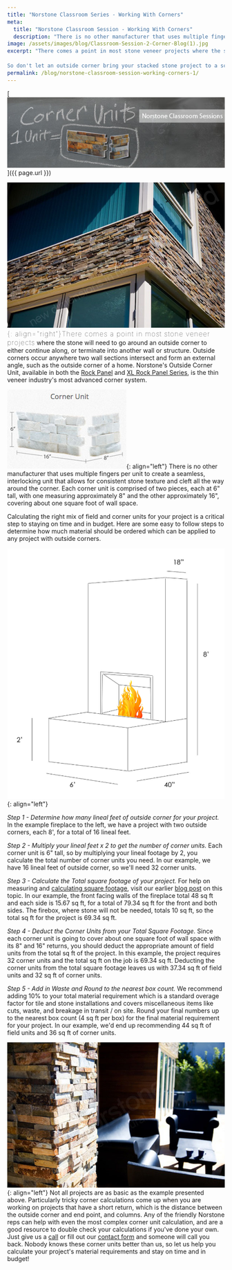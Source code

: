 ```yaml
---
title: "Norstone Classroom Series - Working With Corners"
meta:
  title: "Norstone Classroom Session - Working With Corners"
  description: "There is no other manufacturer that uses multiple fingers per unit to create a seamless, interlocking unit that allows for consistent stone texture and cleft all the way around the corner."
image: /assets/images/blog/Classroom-Session-2-Corner-Blog(1).jpg
excerpt: "There comes a point in most stone veneer projects where the stone will need to go around an outside corner to either continue along, or terminate into another wall or structure. Calculating the right mix of field and corner units for your project the first time around is a critical step to staying on time and in budget.

So don't let an outside corner bring your stacked stone project to a screeching halt - Here's a handy guide that explains how using our Rock Panel series Outside Corner Unit will have you turning corners in no time."
permalink: /blog/norstone-classroom-session-working-corners-1/
---
```


[![Blog Banner](/assets/images/blog/Classroom-Session-2-Corner-Blog(1).jpg)]({{ page.url }})

<span style="font-size:16px;font-weight:lighter;letter-spacing:1px">![Stacked Stone Corner](/assets/images/blog/StackedStoneCorner.jpg){: align="right"}There comes a point in most stone veneer projects</span> where the stone will need to go around an outside corner to either continue along, or terminate into another wall or structure. Outside corners occur anywhere two wall sections intersect and form an external angle, such as the outside corner of a home. Norstone's Outside Corner Unit, available in both the [Rock Panel](/products/stacked-stone-cladding/) and [XL Rock Panel Series](/products/thin-stone-veneer-panels/), is the thin veneer industry's most advanced corner system.

![White Quartz Rock Panel Corner Unit](/assets/images/blog/White-Quartz-Rock-Panel-Corner-Unit.jpg){: align="left"} There is no other manufacturer that uses multiple fingers per unit to create a seamless, interlocking unit that allows for consistent stone texture and cleft all the way around the corner. Each corner unit is comprised of two pieces, each at 6" tall, with one measuring approximately 8" and the other approximately 16", covering about one square foot of wall space.

Calculating the right mix of field and corner units for your project is a critical step to staying on time and in budget. Here are some easy to follow steps to determine how much material should be ordered which can be applied to any project with outside corners.

![Fireplace](/assets/images/blog/fireplace(1).jpg){: align="left"}

_Step 1 - Determine how many lineal feet of outside corner for your project._ In the example fireplace to the left, we have a project with two outside corners, each 8', for a total of 16 lineal feet.

_Step 2 - Multiply your lineal feet x 2 to get the number of corner units._ Each corner unit is 6" tall, so by multiplying your lineal footage by 2, you calculate the total number of corner units you need. In our example, we have 16 lineal feet of outside corner, so we'll need 32 corner units.

_Step 3 - Calculate the Total square footage of your project._ For help on measuring and [calculating square footage](/blog/norstone-classroom-series-how-measure/), visit our earlier [blog post](/blog/norstone-classroom-series-how-measure/) on this topic. In our example, the front facing walls of the fireplace total 48 sq ft and each side is 15.67 sq ft, for a total of 79.34 sq ft for the front and both sides. The firebox, where stone will not be needed, totals 10 sq ft, so the total sq ft for the project is 69.34 sq ft.

_Step 4 - Deduct the Corner Units from your Total Square Footage._ Since each corner unit is going to cover about one square foot of wall space with its 8" and 16" returns, you should deduct the appropriate amount of field units from the total sq ft of the project. In this example, the project requires 32 corner units and the total sq ft on the job is 69.34 sq ft. Deducting the corner units from the total square footage leaves us with 37.34 sq ft of field units and 32 sq ft of corner units.

_Step 5 - Add in Waste and Round to the nearest box count._ We recommend adding 10% to your total material requirement which is a standard overage factor for tile and stone installations and covers miscellaneous items like cuts, waste, and breakage in transit / on site. Round your final numbers up to the nearest box count (4 sq ft per box) for the final material requirement for your project. In our example, we'd end up recommending 44 sq ft of field units and 36 sq ft of corner units.

![Natural Stone Ledgestone Column](/assets/images/blog/Natural-Stone-Ledgestone-Column.jpg){: align="left"} Not all projects are as basic as the example presented above. Particularly tricky corner calculations come up when you are working on projects that have a short return, which is the distance between the outside corner and end point, and columns. Any of the friendly Norstone reps can help with even the most complex corner unit calculation, and are a good resource to double check your calculations if you've done your own. Just give us a [call](/contact-us/) or fill out our [contact form](/how-to-buy/) and someone will call you back. Nobody knows these corner units better than us, so let us help you calculate your project's material requirements and stay on time and in budget!
